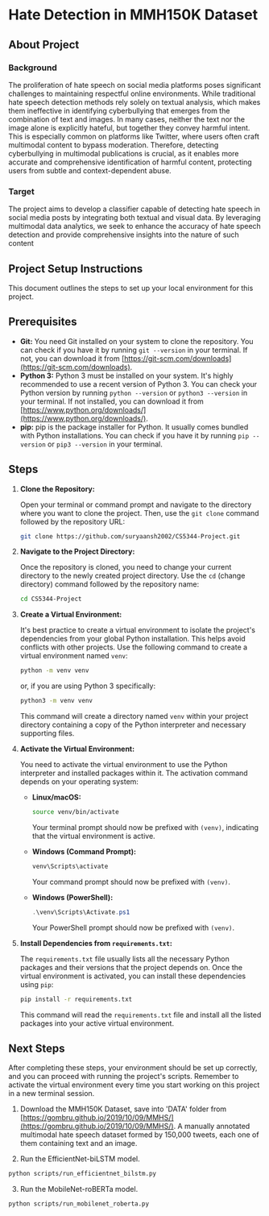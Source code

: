 # Hate Detection in MMH150K Dataset

## About Project

### Background
The proliferation of hate speech on social media platforms poses significant challenges to
maintaining respectful online environments. While traditional hate speech detection methods rely solely on textual analysis, which makes them ineffective in identifying cyberbullying that emerges from the combination of text and images. In many cases, neither the text nor the image alone is explicitly hateful, but together they convey harmful intent. This is especially common on platforms like Twitter, where users often craft multimodal content to bypass moderation. Therefore, detecting cyberbullying in multimodal publications is crucial, as it enables more accurate and comprehensive identification of harmful content, protecting users from subtle and context-dependent abuse.

### Target
The project aims to develop a classifier capable of detecting hate
speech in social media posts by integrating both textual and visual data. By leveraging multimodal
data analytics, we seek to enhance the accuracy of hate speech detection and provide
comprehensive insights into the nature of such content


## Project Setup Instructions

This document outlines the steps to set up your local environment for this project.

## Prerequisites

* **Git:** You need Git installed on your system to clone the repository. You can check if you have it by running `git --version` in your terminal. If not, you can download it from [https://git-scm.com/downloads](https://git-scm.com/downloads).
* **Python 3:** Python 3 must be installed on your system. It's highly recommended to use a recent version of Python 3. You can check your Python version by running `python --version` or `python3 --version` in your terminal. If not installed, you can download it from [https://www.python.org/downloads/](https://www.python.org/downloads/).
* **pip:** pip is the package installer for Python. It usually comes bundled with Python installations. You can check if you have it by running `pip --version` or `pip3 --version` in your terminal.

## Steps

1.  **Clone the Repository:**

    Open your terminal or command prompt and navigate to the directory where you want to clone the project. Then, use the `git clone` command followed by the repository URL:

    ```bash
    git clone https://github.com/suryaansh2002/CS5344-Project.git
    ```

2.  **Navigate to the Project Directory:**

    Once the repository is cloned, you need to change your current directory to the newly created project directory. Use the `cd` (change directory) command followed by the repository name:

    ```bash
    cd CS5344-Project
    ```

3.  **Create a Virtual Environment:**

    It's best practice to create a virtual environment to isolate the project's dependencies from your global Python installation. This helps avoid conflicts with other projects. Use the following command to create a virtual environment named `venv`:

    ```bash
    python -m venv venv
    ```

    or, if you are using Python 3 specifically:

    ```bash
    python3 -m venv venv
    ```

    This command will create a directory named `venv` within your project directory containing a copy of the Python interpreter and necessary supporting files.

4.  **Activate the Virtual Environment:**

    You need to activate the virtual environment to use the Python interpreter and installed packages within it. The activation command depends on your operating system:

    * **Linux/macOS:**

        ```bash
        source venv/bin/activate
        ```

        Your terminal prompt should now be prefixed with `(venv)`, indicating that the virtual environment is active.

    * **Windows (Command Prompt):**

        ```bash
        venv\Scripts\activate
        ```

        Your command prompt should now be prefixed with `(venv)`.

    * **Windows (PowerShell):**

        ```powershell
        .\venv\Scripts\Activate.ps1
        ```

        Your PowerShell prompt should now be prefixed with `(venv)`.

5.  **Install Dependencies from `requirements.txt`:**

    The `requirements.txt` file usually lists all the necessary Python packages and their versions that the project depends on. Once the virtual environment is activated, you can install these dependencies using `pip`:

    ```bash
    pip install -r requirements.txt
    ```

    This command will read the `requirements.txt` file and install all the listed packages into your active virtual environment.

## Next Steps

After completing these steps, your environment should be set up correctly, and you can proceed with running the project's scripts. Remember to activate the virtual environment every time you start working on this project in a new terminal session.

1.    Download the MMH150K Dataset, save into 'DATA' folder from [https://gombru.github.io/2019/10/09/MMHS/](https://gombru.github.io/2019/10/09/MMHS/). A manually annotated multimodal hate speech dataset formed by 150,000 tweets, each one of them containing text and an image.

2.    Run the EfficientNet-biLSTM model.
```bash
python scripts/run_efficientnet_bilstm.py
```
3.    Run the MobileNet-roBERTa model.
```bash
python scripts/run_mobilenet_roberta.py
```


